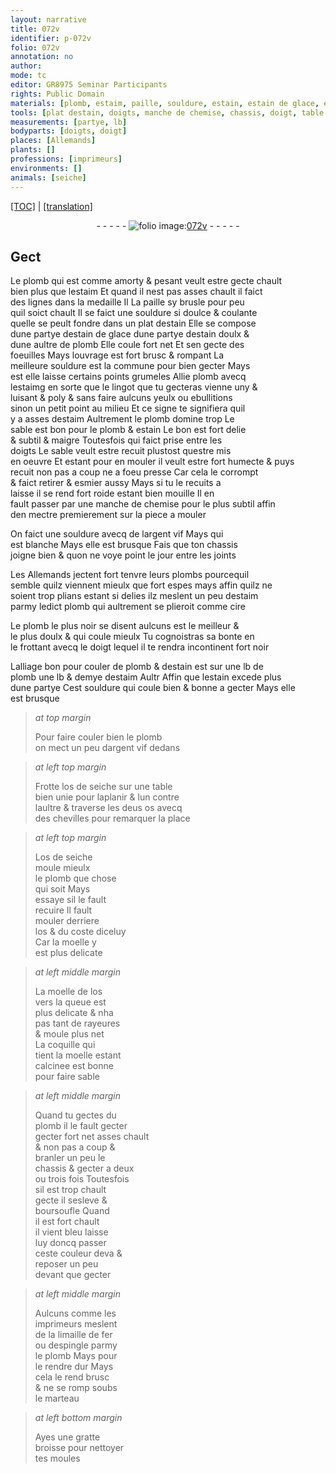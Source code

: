 ```yaml
---
layout: narrative
title: 072v
identifier: p-072v
folio: 072v
annotation: no
author:
mode: tc
editor: GR8975 Seminar Participants
rights: Public Domain
materials: [plomb, estaim, paille, souldure, estain, estain de glace, estain doulx, estaimg, argent vif, plombs, cire, plomb le plus noir se disent aulcuns est le meilleur & le plus doulx & qui coule mieulx, os de seiche, os, moelle, moelle de los, coquille, limaille de fer, espingle]
tools: [plat destain, doigts, manche de chemise, chassis, doigt, table bien unie, chevilles, os de seiche, marteau, gratte broisse, moules]
measurements: [partye, lb]
bodyparts: [doigts, doigt]
places: [Allemands]
plants: []
professions: [imprimeurs]
environments: []
animals: [seiche]
---
```


 <p><a href="{{ site.baseurl }}/diplomatic/">[TOC]</a> | <a href="{{ site.baseurl }}/texts/p-072v_tl/" target="_blank">[translation]</a></p><div class="folio" align="center">- - - - - <a href="http://gallica.bnf.fr/ark:/12148/btv1b10500001g/f150.image" target="_blank"><img src="https://cu-mkp.github.io/2017-workshop-edition/assets/photo-icon.png" alt="folio image: " style="display:inline-block; margin-bottom:-3px;"/>072v</a> - - - - - </div>  
  

## Gect

 
Le <span class="m">plomb</span> qui est co<span class="exp">mm</span>e amorty & pesant veult estre gecte chault<br/> bien plus que l<span class="m">estaim</span> Et quand il nest pas asses chault il faict<br/> des lignes dans la medaille <span class="del">Il</span> La <span class="m">paille</span> sy brusle pour peu<br/> quil soict chault Il se faict une <span class="m">souldure</span> si doulce & coula<span class="exp">n</span>te<br/> quelle se peult fondre dans un <span class="tl">plat d<span class="m">estain</span></span> Elle se compose<br/> dune <span class="ms">partye</span> d<span class="m">estain de glace</span> dune <span class="ms">partye</span> d<span class="m">estain doulx</span> &<br/> dune aultre de <span class="m">plomb</span> Elle coule fort net Et sen gecte des<br/> foeuilles Mays louvrage est fort brusc & rompant La<br/> meilleure <span class="m">souldure</span> est la commune pour bien gecter Mays<br/> <span class="del">est</span> elle laisse certains points grumeles Allie <span class="m">plomb</span> avecq<br/> l<span class="m">estaimg</span> en sorte que le lingot que tu gecteras vienne uny &<br/> luisant & poly & sans faire aulcuns yeulx ou ebullitions<br/> sinon un petit point au milieu Et ce signe te signifiera quil<br/> y a asses d<span class="m">estaim</span> Aultrem<span class="exp">ent</span> le <span class="m">plomb</span> domine trop Le<br/> sable est bon pour le <span class="m">plomb</span> & <span class="m">estain</span> Le bon est fort delie<br/> & subtil & maigre Toutesfois qui faict prise entre les<br/> <span class="tl"><span class="bp">doigts</span></span> Le sable veult estre recuit plustost questre mis<br/> en oeuvre Et <span class="del">estant</span> <span class="add">pour en</span> mouler il veult estre fort humecte & puys<br/> recuit non pas a coup ne a foeu presse Car cela le corrompt<br/> & faict retirer & esmier aussy Mays si tu le recuits a<br/> laisse il se rend fort roide estant bien mouille Il en<br/> fault passer par une <span class="tl"><span class="add">manche de</span> chemise</span> pour le plus subtil affin<br/> den mectre premierem<span class="exp">ent</span> sur la piece a mouler
 
On faict une <span class="m">souldure</span> avecq de l<span class="m">argent vif</span> <span class="del">Mays</span> qui<br/> est blanche Mays elle est brusque Fais que ton <span class="tl">chassis</span><br/> joigne bien & quon ne voye point le jour entre les joints
 
Les <span class="pl">Allemands</span> jectent fort tenvre leurs <span class="m">plombs</span> pourcequil<br/> semble quilz viennent mieulx que fort espes mays affin quilz ne<br/> soient trop plians estant si delies ilz meslent un peu d<span class="m">estaim</span><br/> parmy ledict <span class="m">plomb</span> qui aultrement se plieroit comme <span class="m">cire</span>
 
Le <span class="m">plomb le plus noir se disent aulcuns est le meilleur &<br/> le plus doulx & qui coule mieulx</span> <span class="sn">Tu cognoistras sa bonte en<br/> le frottant avecq le <span class="tl"><span class="bp">doigt</span></span> lequel il te rendra incontinent fort noir</span>
 
Lalliage bon pour couler de <span class="m">plomb</span> & d<span class="m">estain</span> est sur une <span class="ms">lb</span> de<br/> <span class="m">plomb</span> une <span class="ms">lb</span> & demye d<span class="m">estaim</span> <span class="del">Aultr</span> Affin que l<span class="m">estain</span> excede plus<br/> dune <span class="ms">partye</span> Cest <span class="m">souldure</span> qui coule bien & bonne a gecter Mays elle<br/> est brusque
 
> *at top margin*
> 
> 
>   Pour faire couler bien le <span class="m">plomb</span><br/> on mect un peu d<span class="m">argent vif</span> dedans
 
> *at left top margin*
> 
> 
>   Frotte l<span class="m">os de <span class="al">seiche</span></span> sur une <span class="tl">table<br/> bien unie</span> pour laplanir & lun contre<br/> laultre & traverse les deus <span class="m">os</span> avecq<br/> des <span class="tl">chevilles</span> pour remarquer la place
 
> *at left top margin*
> 
> 
>   L<span class="tl"><span class="m">os de <span class="al">seiche</span></span></span><br/> moule mieulx<br/> le <span class="m">plomb</span> que chose<br/> qui soit Mays<br/> essaye sil le fault<br/> recuire <span class="del">Il fault<br/> mouler derriere<br/> l<span class="m">os</span> & du coste diceluy<br/> Car la <span class="m">moelle</span> y<br/> est plus delicate</span>
 
> *at left middle margin*
> 
> 
>   La <span class="m">moelle de los</span><br/> vers la queue est<br/> plus delicate & nha<br/> pas tant de rayeures<br/> & moule plus net<br/> La <span class="m">coquille</span> qui<br/> tient la <span class="m">moelle</span> estant<br/> calcinee est bonne<br/> pour faire sable
 
> *at left middle margin*
> 
> 
>   Quand tu gectes du<br/> <span class="m">plomb</span> il le fault gecter<br/> <span class="del">gecter fort net</span> <span class="add">asses</span> chault<br/> & non pas a coup &<br/> branler un peu le<br/> <span class="tl">chassis</span> & gecter a deux<br/> ou trois fois Toutesfois<br/> sil est trop chault<br/> gecte il sesleve &<br/> boursoufle Quand<br/> il est fort chault<br/> il vient bleu laisse<br/> luy doncq passer<br/> ceste couleur <span class="del">deva</span> &<br/> reposer un peu<br/> devant que gecter
 
> *at left middle margin*
> 
> 
>   Aulcuns co<span class="exp">mm</span>e les<br/> <span class="pro">imprimeurs</span> meslent<br/> de la <span class="m">limaille de fer</span><br/> ou d<span class="m">espingle</span> parmy<br/> le <span class="m">plomb</span> <span class="del">Mays</span> pour<br/> le rendre dur Mays<br/> cela le rend brusc<br/> & <span class="del">ne</span> se romp soubs<br/> le <span class="tl">marteau</span>
 
> *at left bottom margin*
> 
> 
>   Ayes une <span class="tl">gratte<br/> broisse</span> pour nettoyer<br/> tes <span class="tl">moules</span>
 
 